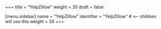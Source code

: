 +++
title = "YelpZillow"
weight = 30
draft = false

[menu.sidebar]
name = "YelpZillow"
identifier = "YelpZillow"   # <— children will use this
weight = 30
+++

